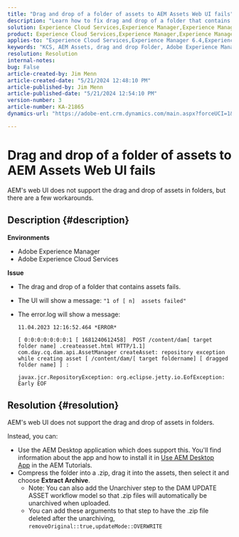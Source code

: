 ```yaml
---
title: "Drag and drop of a folder of assets to AEM Assets Web UI fails"
description: "Learn how to fix drag and drop of a folder that contains assets fails in AEM."
solution: Experience Cloud Services,Experience Manager,Experience Manager as a Cloud Service
product: Experience Cloud Services,Experience Manager,Experience Manager as a Cloud Service
applies-to: "Experience Cloud Services,Experience Manager 6.4,Experience Manager Assets,Experience Manager as a Cloud Service,Experience Manager 6.5"
keywords: "KCS, AEM Assets, drag and drop Folder, Adobe Experience Manager, Troubleshooting"
resolution: Resolution
internal-notes: 
bug: False
article-created-by: Jim Menn
article-created-date: "5/21/2024 12:48:10 PM"
article-published-by: Jim Menn
article-published-date: "5/21/2024 12:54:10 PM"
version-number: 3
article-number: KA-21865
dynamics-url: "https://adobe-ent.crm.dynamics.com/main.aspx?forceUCI=1&pagetype=entityrecord&etn=knowledgearticle&id=6e91f85a-7017-ef11-9f8a-6045bd006268"

---
```

# Drag and drop of a folder of assets to AEM Assets Web UI fails


AEM's web UI does not support the drag and drop of assets in folders, but there are a few workarounds.

## Description {#description}


<b>Environments</b>

- Adobe Experience Manager
- Adobe Experience Cloud Services


<b>Issue</b>

- The drag and drop of a folder that contains assets fails.
- The UI will show a message: `"1 of [ n]  assets failed"`
- The error.log will show a message:

    ```
    11.04.2023 12:16:52.464 *ERROR* 
        
    [ 0:0:0:0:0:0:0:1 [ 1681240612458]  POST /content/dam[ target folder name] .createasset.html HTTP/1.1]  com.day.cq.dam.api.AssetManager createAsset: repository exception while creating asset [ /content/dam/[ target foldername] [ dragged folder name] ] :
        
    javax.jcr.RepositoryException: org.eclipse.jetty.io.EofException: Early EOF
    ```



## Resolution {#resolution}


AEM's web UI does not support the drag and drop of assets in folders.

Instead, you can:

- Use the AEM Desktop application which does support this. You'll find information about the app and how to install it in [Use AEM Desktop App](https://experienceleague.adobe.com/en/docs/experience-manager-learn/assets/creative-workflows/aem-desktop-app) in the AEM Tutorials.
- Compress the folder into a .zip, drag it into the assets, then select it and choose <b>Extract Archive</b>. 
    - Note: You can also add the Unarchiver step to the DAM UPDATE ASSET workflow model so that .zip files will automatically be unarchived when uploaded.
    - You can add these arguments to that step to have the .zip file deleted after the unarchiving, `removeOriginal::true,updateMode::OVERWRITE`

